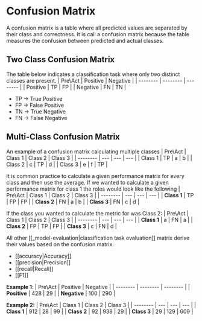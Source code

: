 # Confusion Matrix 
A confusion matrix is a table where all predicted values are separated by their class and correctness. It is call a confusion matrix because the table measures the confusion between predicted and actual classes. 

## Two Class Confusion Matrix

The table below indicates a classification task where only two distinct classes are present.
| Pre\\Act         | Positive | Negative |
| -------- | -------- | -------- |
| Positive | TP      | FP       |
| Negative | FN      | TN      |

- TP -> True Positive 
- FP -> False Positive
- TN -> True Negative 
- FN -> False Negative

## Multi-Class Confusion Matrix 

An example of a confusion matrix calculating multiple classes
| Pre\\Act | Class 1   | Class 2   | Class 3   |
| -------- | --- | --- | --- |
| Class 1        | TP | a  | b  |
| Class 2        | c  | TP | d  |
| Class 3        | e  | f | TP    |

It is common practice to calculate a given performance matrix for every class and then use the average. If we wanted to calculate a given performance matrix for class 1 the roles would look like the following 
| Pre\\Act | Class 1   | Class 2   | Class 3   |
| -------- | --- | --- | --- |
| **Class 1**        | TP | FP  | FP  |
| **Class 2**        | FN  | a | b  |
| **Class 3**        | FN | c | d    |

If the class you wanted to calculate the metric for was Class 2:
| Pre\\Act | Class 1   | Class 2   | Class 3   |
| -------- | --- | --- | --- |
| **Class 1**        | a | FN  | a  |
| **Class 2**        | FP  | TP | FP  |
| **Class 3**        | c | FN | d    |

All other [[_model-evaluation|classification task evaluation]] matrix derive their values based on the confusion matrix.
- [[accuracy|Accuracy]]
- [[precision|Precision]]
- [[recall|Recall]]
- [[F1]]

**Example 1**:
| Pre\\Act | Positive | Negative |
| -------- | -------- | -------- |
| **Positive** | 428      | 29       |
| **Negative** | 100      | 290      |

**Example 2:**
| Pre\\Act | Class 1   | Class 2   | Class 3   |
| -------- | --- | --- | --- |
| **Class 1**        | 912 | 28  | 99  |
| **Class 2**        | 92  | 938 | 29  |
| **Class 3**        | 29  | 129 | 609    |



